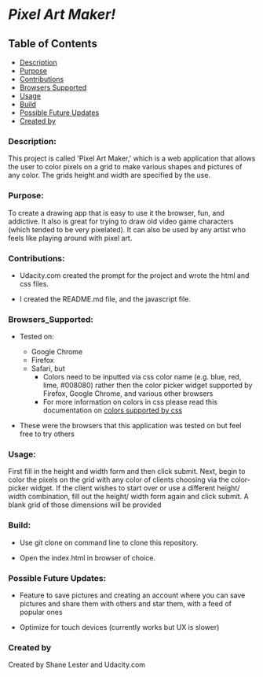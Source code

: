 # *Pixel Art Maker!*

## Table of Contents

- [Description](#description)
- [Purpose](#purpose)
- [Contributions](#contributions)
- [Browsers Supported](#browsers_supported)
- [Usage](#usage)
- [Build](#build)
- [Possible Future Updates](#possible-future-updates)
- [Created by](#created-by)

### Description: 
This project is called 'Pixel Art Maker,'
which is a web application that allows the user to color pixels 
on a grid to make various shapes and pictures of any color. 
The grids height and width are specified by the use.

### Purpose:     
To create a drawing app that is easy to use it the browser, fun, and addictive.
It also is great for trying to draw old video game characters (which tended to
be very pixelated). It can also be used by any artist who feels like playing around
with pixel art.

### Contributions:

- Udacity.com created the prompt for the project and wrote the html and css files.

- I created the README.md file, and the javascript file.

### Browsers_Supported:

- Tested on:
	- Google Chrome 
	- Firefox
	- Safari, but
		- Colors need to be inputted via css color name (e.g. blue, red, lime, #008080) rather then the color picker widget supported by Firefox, Google Chrome, and various other browsers
		- For more information on colors in css please read this documentation on [colors supported by css](https://www.w3schools.com/cssref/css_colors.asp)	

- These were the browsers that this application was tested on but feel free to try others


### Usage:       
First fill in the height and width form and then click submit. Next, begin to color the pixels on the grid with any color of clients choosing via the color-picker widget. If the client wishes to start over or use a different height/ width combination, fill out the 
height/ width form again and click submit. A blank grid of those dimensions will be provided 

### Build:

- Use git clone on command line to clone this repository.

- Open the index.html in browser of choice. 

### Possible Future Updates:

- Feature to save pictures and creating an account where you can save pictures and share them with others and star them, with a feed of popular ones

- Optimize for touch devices (currently works but UX is slower)

### Created by

Created by Shane Lester and Udacity.com
